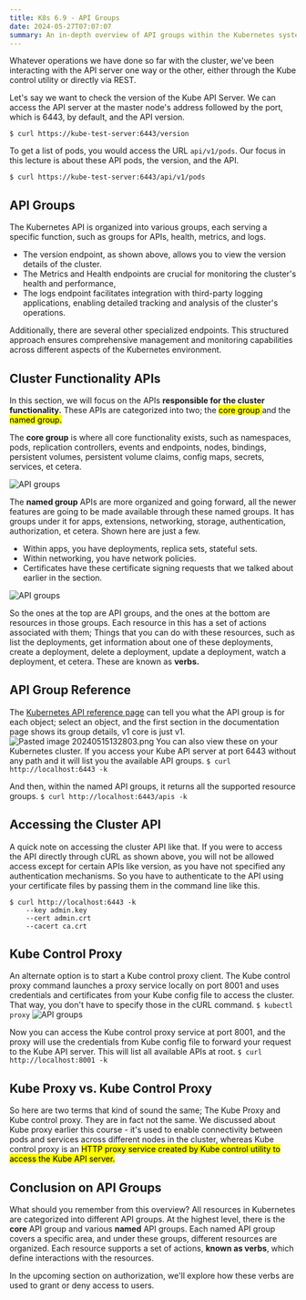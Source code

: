```yaml
---
title: K8s 6.9 - API Groups
date: 2024-05-27T07:07:07
summary: An in-depth overview of API groups within the Kubernetes system
---
```

Whatever operations we have done so far with the cluster, we've been interacting with the API server one way or the other, either through the Kube control utility or directly via REST.

Let's say we want to check the version of the Kube API Server. We can access the API server at the master node's address followed by the port, which is 6443, by default, and the API version. 

`$ curl https://kube-test-server:6443/version`

To get a list of pods, you would access the URL `api/v1/pods`. Our focus in this lecture is about these API pods, the version, and the API.

`$ curl https://kube-test-server:6443/api/v1/pods`

## API Groups

The Kubernetes API is organized into various groups, each serving a specific function, such as groups for APIs, health, metrics, and logs. 
- The version endpoint, as shown above, allows you to view the version details of the cluster. 
- The Metrics and Health endpoints are crucial for monitoring the cluster's health and performance,
- The logs endpoint facilitates integration with third-party logging applications, enabling detailed tracking and analysis of the cluster's operations. 

Additionally, there are several other specialized endpoints. This structured approach ensures comprehensive management and monitoring capabilities across different aspects of the Kubernetes environment.

## Cluster Functionality APIs

In this section, we will focus on the APIs **responsible for the cluster functionality.** These APIs are categorized into two; the <mark>core group </mark>and the <mark>named group.</mark> 

The **core group** is where all core functionality exists, such as namespaces, pods, replication controllers, events and endpoints, nodes, bindings, persistent volumes, persistent volume claims, config maps, secrets, services, et cetera.

![API groups](/images/kubernetes/diagrams/6-9-1-api-groups.png)

The **named group** APIs are more organized and going forward, all the newer features are going to be made available through these named groups. It has groups under it for apps, extensions, networking, storage, authentication, authorization, et cetera. Shown here are just a few. 
- Within apps, you have deployments, replica sets, stateful sets.
- Within networking, you have network policies. 
- Certificates have these certificate signing requests that we talked about earlier in the section.

![API groups](/images/kubernetes/diagrams/6-9-2-api-groups.png)

So the ones at the top are API groups, and the ones at the bottom are resources in those groups. Each resource in this has a set of actions associated with them; Things that you can do with these resources, such as list the deployments, get information about one of these deployments, create a deployment, delete a deployment, update a deployment, watch a deployment, et cetera. These are known as **verbs.**

## API Group Reference

The [Kubernetes API reference page](https://kubernetes.io/docs/reference/generated/kubernetes-api/v1.26/#pod-v1-core) can tell you what the API group is for each object; select an object, and the first section in the documentation page shows its group details, v1 core is just v1.
![Pasted image 20240515132803.png](/images/kubernetes/images/Pasted-image-20240515132803.png)
You can also view these on your Kubernetes cluster. If you access your Kube API server at port 6443 without any path and it will list you the available API groups. 
`$ curl http://localhost:6443 -k`

And then, within the named API groups, it returns all the supported resource groups.
`$ curl http://localhost:6443/apis -k`
## Accessing the Cluster API

A quick note on accessing the cluster API like that. If you were to access the API directly through cURL as shown above, you will not be allowed access except for certain APIs like version, as you have not specified any authentication mechanisms. So you have to authenticate to the API using your certificate files by passing them in the command line like this.
```
$ curl http://localhost:6443 -k
	--key admin.key
	--cert admin.crt
	--cacert ca.crt
```

## Kube Control Proxy

An alternate option is to start a Kube control proxy client. The Kube control proxy command launches a proxy service locally on port 8001 and uses credentials and certificates from your Kube config file to access the cluster. That way, you don't have to specify those in the cURL command. 
`$ kubectl proxy`
![API groups](/images/kubernetes/diagrams/6-9-3-api-groups.png)

Now you can access the Kube control proxy service at port 8001, and the proxy will use the credentials from Kube config file to forward your request to the Kube API server. This will list all available APIs at root.
`$ curl http://localhost:8001 -k`
## Kube Proxy vs. Kube Control Proxy

So here are two terms that kind of sound the same; The Kube Proxy and Kube control proxy. They are in fact not the same. We discussed about Kube proxy earlier this course - it's used to enable connectivity between pods and services across different nodes in the cluster, whereas Kube control proxy is an <mark>HTTP proxy service created by Kube control utility to access the Kube API server.</mark>

## Conclusion on API Groups

What should you remember from this overview? All resources in Kubernetes are categorized into different API groups. At the highest level, there is the **core** API group and various **named** API groups. Each named API group covers a specific area, and under these groups, different resources are organized. Each resource supports a set of actions, **known as verbs**, which define interactions with the resources. 

In the upcoming section on authorization, we'll explore how these verbs are used to grant or deny access to users.
